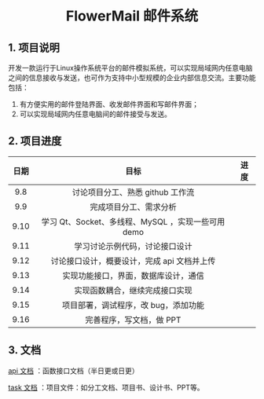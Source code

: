 <h1 style="text-align: center"> FlowerMail 邮件系统</h1>

## 1. 项目说明

开发一款运行于Linux操作系统平台的邮件模拟系统，可以实现局域网内任意电脑之间的信息接收与发送，也可作为支持中小型规模的企业内部信息交流。主要功能包括：
1. 有方便实用的邮件登陆界面、收发邮件界面和写邮件界面；
2. 可以实现局域网内任意电脑间的邮件接受与发送。



## 2. 项目进度

| 日期 |                        目标                        | 进度 |
| :--: | :------------------------------------------------: | :--: |
| 9.8  |          讨论项目分工、熟悉 github 工作流          |      |
| 9.9  |               完成项目分工、需求分析               |      |
| 9.10 | 学习 Qt、Socket、多线程、MySQL ，实现一些可用 demo |      |
| 9.11 |           学习讨论示例代码，讨论接口设计           |      |
| 9.12 |    讨论接口设计，概要设计，完成 api 文档并上传     |      |
| 9.13 |        实现功能接口，界面，数据库设计，通信        |      |
| 9.14 |           实现函数耦合，继续完成接口实现           |      |
| 9.15 |        项目部署，调试程序，改 bug，添加功能        |      |
| 9.16 |              完善程序，写文档，做 PPT              |      |



## 3. 文档

[api  文档](./doc/api_doc) ：函数接口文档（半日更或日更）

[task 文档](./doc/task_doc) ：项目文件：如分工文档、项目书、设计书、PPT等。

